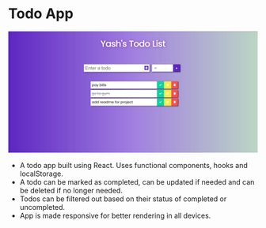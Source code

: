 # Todo App

![todoappImage](public/appimage.JPG)

- A todo app built using React. Uses functional components, hooks and localStorage.
- A todo can be marked as completed, can be updated if needed and can be deleted if no longer needed.
- Todos can be filtered out based on their status of completed or uncompleted.
- App is made responsive for better rendering in all devices.
